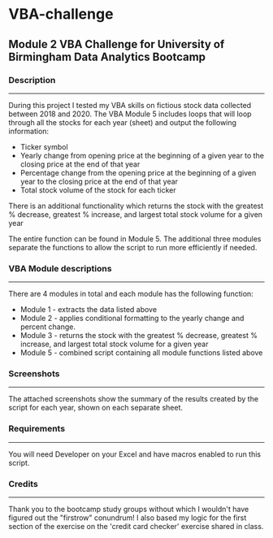 <picture>
 <source media="(prefers-color-scheme: dark)" srcset="YOUR-DARKMODE-IMAGE">
 <source media="(prefers-color-scheme: light)" srcset="YOUR-LIGHTMODE-IMAGE">
</picture>

# VBA-challenge
## Module 2 VBA Challenge for University of Birmingham Data Analytics Bootcamp
### Description
-------------------------------------------------------------------------------------------------------------------------------------------------
During this project I tested my VBA skills on fictious stock data collected between 2018 and 2020. The VBA Module 5 includes loops that will loop through all the stocks for each year (sheet) and output the following information:
  - Ticker symbol
  - Yearly change from opening price at the beginning of a given year to the closing price at the end of that year
  - Percentage change from the opening price at the beginning of a given year to the closing price at the end of that year
  - Total stock volume of the stock for each ticker

There is an additional functionality which returns the stock with the greatest % decrease, greatest % increase, and largest total stock volume for a given year

The entire function can be found in Module 5. The additional three modules separate the functions to allow the script to run more efficiently if needed.

### VBA Module descriptions
-------------------------------------------------------------------------------------------------------------------------------------------------
There are 4 modules in total and each module has the following function:
 - Module 1 - extracts the data listed above
 - Module 2 - applies conditional formatting to the yearly change and percent change.
 - Module 3 - returns the stock with the greatest % decrease, greatest % increase, and largest total stock volume for a given year
 - Module 5 - combined script containing all module functions listed above

### Screenshots
-------------------------------------------------------------------------------------------------------------------------------------------------
The attached screenshots show the summary of the results created by the script for each year, shown on each separate sheet.

### Requirements
-------------------------------------------------------------------------------------------------------------------------------------------------
You will need Developer on your Excel and have macros enabled to run this script.

### Credits
-------------------------------------------------------------------------------------------------------------------------------------------------
Thank you to the bootcamp study groups without which I wouldn't have figured out the "firstrow" conundrum! I also based my logic for the first section of the exercise on the 'credit card checker' exercise shared in class.
